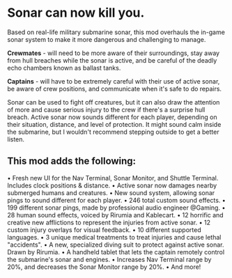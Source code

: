 # Sonar can now kill you.
Based on real-life military submarine sonar, this mod overhauls the in-game sonar system to make it more dangerous and challenging to manage.

**Crewmates** - will need to be more aware of their surroundings, stay away from hull breaches while the sonar is active, and be careful of the deadly echo chambers known as ballast tanks.

**Captains** - will have to be extremely careful with their use of active sonar, be aware of crew positions, and communicate when it's safe to do repairs.

Sonar can be used to fight off creatures, but it can also draw the attention of more and cause serious injury to the crew if there's a surprise hull breach.
Active sonar now sounds different for each player, depending on their situation, distance, and level of protection. It might sound calm inside the submarine, but I wouldn't recommend stepping outside to get a better listen.

## This mod adds the following:
• Fresh new UI for the Nav Terminal, Sonar Monitor, and Shuttle Terminal. Includes clock positions & distance.
• Active sonar now damages nearby submerged humans and creatures.
• New sound system, allowing sonar pings to sound different for each player.
• 246 total custom sound effects.
• 199 different sonar pings, made by professional audio engineer @Gaming.
• 28 human sound effects, voiced by Rirumia and Kablecart.
• 12 horrific and creative new afflictions to represent the injuries from active sonar.
• 12 custom injury overlays for visual feedback.
• 10 different supported languages.
• 3 unique medical treatments to treat injuries and cause lethal "accidents".
• A new, specialized diving suit to protect against active sonar. Drawn by Rirumia.
• A handheld tablet that lets the captain remotely control the submarine's sonar and engines.
• Increases Nav Terminal range by 20%, and decreases the Sonar Monitor range by 20%.
• And more!

